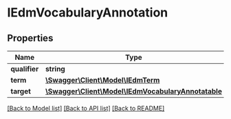 # IEdmVocabularyAnnotation

## Properties
Name | Type | Description | Notes
------------ | ------------- | ------------- | -------------
**qualifier** | **string** |  | [optional] 
**term** | [**\Swagger\Client\Model\IEdmTerm**](IEdmTerm.md) |  | [optional] 
**target** | [**\Swagger\Client\Model\IEdmVocabularyAnnotatable**](IEdmVocabularyAnnotatable.md) |  | [optional] 

[[Back to Model list]](../README.md#documentation-for-models) [[Back to API list]](../README.md#documentation-for-api-endpoints) [[Back to README]](../README.md)


